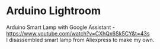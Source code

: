 # Arduino Lightroom
Arduino Smart Lamp with Google Assistant - https://www.youtube.com/watch?v=CXhQx6Sk5CY&t=43s  
I disassembled smart lamp from Aliexpress to make my own.
